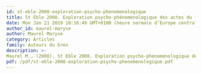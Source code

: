 ```yaml
---
id: st-eble-2008-exploration-psycho-phenomenologique
title: St Eble 2008. Exploration psycho-phénoménologique des actes du focusing
date: Mon Jan 21 2019 10:16:49 GMT+0100 (heure normale d’Europe centrale)
author_id: maurel-maryse
author: Maurel Maryse
category: Articles
family: Auteurs du Grex
description: >-
Maurel M., (2008), St Eble 2008. Exploration psycho-phénoménologique des actes du focusing, Expliciter n° 76, p. 34 - 43. 
pdf: /pdf/st-eble-2008-exploration-psycho-phenomenologique.pdf
---
```

